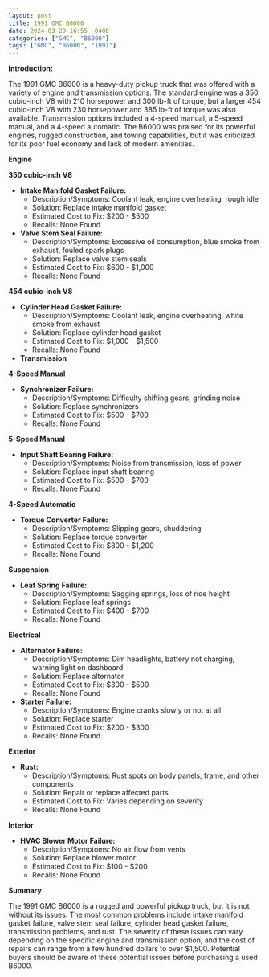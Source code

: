 ```yaml
---
layout: post
title: 1991 GMC B6000
date: 2024-03-29 16:55 -0400
categories: ["GMC", "B6000"]
tags: ["GMC", "B6000", "1991"]
---
```

**Introduction:**

The 1991 GMC B6000 is a heavy-duty pickup truck that was offered with a variety of engine and transmission options. The standard engine was a 350 cubic-inch V8 with 210 horsepower and 300 lb-ft of torque, but a larger 454 cubic-inch V8 with 230 horsepower and 385 lb-ft of torque was also available. Transmission options included a 4-speed manual, a 5-speed manual, and a 4-speed automatic. The B6000 was praised for its powerful engines, rugged construction, and towing capabilities, but it was criticized for its poor fuel economy and lack of modern amenities.

**Engine**

**350 cubic-inch V8**

* **Intake Manifold Gasket Failure:**
    * Description/Symptoms: Coolant leak, engine overheating, rough idle
    * Solution: Replace intake manifold gasket
    * Estimated Cost to Fix: $200 - $500
    * Recalls: None Found
* **Valve Stem Seal Failure:**
    * Description/Symptoms: Excessive oil consumption, blue smoke from exhaust, fouled spark plugs
    * Solution: Replace valve stem seals
    * Estimated Cost to Fix: $600 - $1,000
    * Recalls: None Found

**454 cubic-inch V8**

* **Cylinder Head Gasket Failure:**
    * Description/Symptoms: Coolant leak, engine overheating, white smoke from exhaust
    * Solution: Replace cylinder head gasket
    * Estimated Cost to Fix: $1,000 - $1,500
    * Recalls: None Found
* **Transmission**

**4-Speed Manual**

* **Synchronizer Failure:**
    * Description/Symptoms: Difficulty shifting gears, grinding noise
    * Solution: Replace synchronizers
    * Estimated Cost to Fix: $500 - $700
    * Recalls: None Found

**5-Speed Manual**

* **Input Shaft Bearing Failure:**
    * Description/Symptoms: Noise from transmission, loss of power
    * Solution: Replace input shaft bearing
    * Estimated Cost to Fix: $500 - $700
    * Recalls: None Found

**4-Speed Automatic**

* **Torque Converter Failure:**
    * Description/Symptoms: Slipping gears, shuddering
    * Solution: Replace torque converter
    * Estimated Cost to Fix: $800 - $1,200
    * Recalls: None Found

**Suspension**

* **Leaf Spring Failure:**
    * Description/Symptoms: Sagging springs, loss of ride height
    * Solution: Replace leaf springs
    * Estimated Cost to Fix: $400 - $700
    * Recalls: None Found

**Electrical**

* **Alternator Failure:**
    * Description/Symptoms: Dim headlights, battery not charging, warning light on dashboard
    * Solution: Replace alternator
    * Estimated Cost to Fix: $300 - $500
    * Recalls: None Found
* **Starter Failure:**
    * Description/Symptoms: Engine cranks slowly or not at all
    * Solution: Replace starter
    * Estimated Cost to Fix: $200 - $300
    * Recalls: None Found

**Exterior**

* **Rust:**
    * Description/Symptoms: Rust spots on body panels, frame, and other components
    * Solution: Repair or replace affected parts
    * Estimated Cost to Fix: Varies depending on severity
    * Recalls: None Found

**Interior**

* **HVAC Blower Motor Failure:**
    * Description/Symptoms: No air flow from vents
    * Solution: Replace blower motor
    * Estimated Cost to Fix: $100 - $200
    * Recalls: None Found

**Summary**

The 1991 GMC B6000 is a rugged and powerful pickup truck, but it is not without its issues. The most common problems include intake manifold gasket failure, valve stem seal failure, cylinder head gasket failure, transmission problems, and rust. The severity of these issues can vary depending on the specific engine and transmission option, and the cost of repairs can range from a few hundred dollars to over $1,500. Potential buyers should be aware of these potential issues before purchasing a used B6000.
